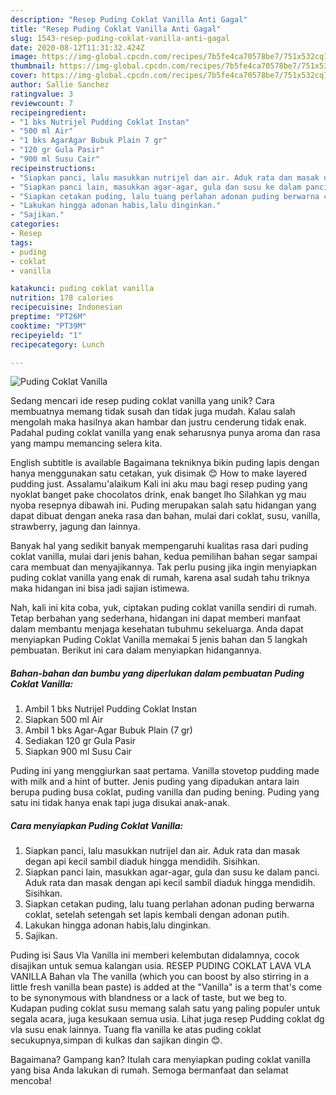 ```yaml
---
description: "Resep Puding Coklat Vanilla Anti Gagal"
title: "Resep Puding Coklat Vanilla Anti Gagal"
slug: 1543-resep-puding-coklat-vanilla-anti-gagal
date: 2020-08-12T11:31:32.424Z
image: https://img-global.cpcdn.com/recipes/7b5fe4ca70578be7/751x532cq70/puding-coklat-vanilla-foto-resep-utama.jpg
thumbnail: https://img-global.cpcdn.com/recipes/7b5fe4ca70578be7/751x532cq70/puding-coklat-vanilla-foto-resep-utama.jpg
cover: https://img-global.cpcdn.com/recipes/7b5fe4ca70578be7/751x532cq70/puding-coklat-vanilla-foto-resep-utama.jpg
author: Sallie Sanchez
ratingvalue: 3
reviewcount: 7
recipeingredient:
- "1 bks Nutrijel Pudding Coklat Instan"
- "500 ml Air"
- "1 bks AgarAgar Bubuk Plain 7 gr"
- "120 gr Gula Pasir"
- "900 ml Susu Cair"
recipeinstructions:
- "Siapkan panci, lalu masukkan nutrijel dan air. Aduk rata dan masak degan api kecil sambil diaduk hingga mendidih. Sisihkan."
- "Siapkan panci lain, masukkan agar-agar, gula dan susu ke dalam panci. Aduk rata dan masak dengan api kecil sambil diaduk hingga mendidih. Sisihkan."
- "Siapkan cetakan puding, lalu tuang perlahan adonan puding berwarna coklat, setelah setengah set lapis kembali dengan adonan putih."
- "Lakukan hingga adonan habis,lalu dinginkan."
- "Sajikan."
categories:
- Resep
tags:
- puding
- coklat
- vanilla

katakunci: puding coklat vanilla 
nutrition: 178 calories
recipecuisine: Indonesian
preptime: "PT26M"
cooktime: "PT39M"
recipeyield: "1"
recipecategory: Lunch

---
```



![Puding Coklat Vanilla](https://img-global.cpcdn.com/recipes/7b5fe4ca70578be7/751x532cq70/puding-coklat-vanilla-foto-resep-utama.jpg)

Sedang mencari ide resep puding coklat vanilla yang unik? Cara membuatnya memang tidak susah dan tidak juga mudah. Kalau salah mengolah maka hasilnya akan hambar dan justru cenderung tidak enak. Padahal puding coklat vanilla yang enak seharusnya punya aroma dan rasa yang mampu memancing selera kita.

English subtitle is available Bagaimana tekniknya bikin puding lapis dengan hanya menggunakan satu cetakan, yuk disimak 😊 How to make layered pudding just. Assalamu&#39;alaikum Kali ini aku mau bagi resep puding yang nyoklat banget pake chocolatos drink, enak banget lho Silahkan yg mau nyoba resepnya dibawah ini. Puding merupakan salah satu hidangan yang dapat dibuat dengan aneka rasa dan bahan, mulai dari coklat, susu, vanilla, strawberry, jagung dan lainnya.

Banyak hal yang sedikit banyak mempengaruhi kualitas rasa dari puding coklat vanilla, mulai dari jenis bahan, kedua pemilihan bahan segar sampai cara membuat dan menyajikannya. Tak perlu pusing jika ingin menyiapkan puding coklat vanilla yang enak di rumah, karena asal sudah tahu triknya maka hidangan ini bisa jadi sajian istimewa.


Nah, kali ini kita coba, yuk, ciptakan puding coklat vanilla sendiri di rumah. Tetap berbahan yang sederhana, hidangan ini dapat memberi manfaat dalam membantu menjaga kesehatan tubuhmu sekeluarga. Anda dapat menyiapkan Puding Coklat Vanilla memakai 5 jenis bahan dan 5 langkah pembuatan. Berikut ini cara dalam menyiapkan hidangannya.

<!--inarticleads1-->

##### Bahan-bahan dan bumbu yang diperlukan dalam pembuatan Puding Coklat Vanilla:

1. Ambil 1 bks Nutrijel Pudding Coklat Instan
1. Siapkan 500 ml Air
1. Ambil 1 bks Agar-Agar Bubuk Plain (7 gr)
1. Sediakan 120 gr Gula Pasir
1. Siapkan 900 ml Susu Cair


Puding ini yang menggiurkan saat pertama. Vanilla stovetop pudding made with milk and a hint of butter. Jenis puding yang dipadukan antara lain berupa puding busa coklat, puding vanilla dan puding bening. Puding yang satu ini tidak hanya enak tapi juga disukai anak-anak. 

<!--inarticleads2-->

##### Cara menyiapkan Puding Coklat Vanilla:

1. Siapkan panci, lalu masukkan nutrijel dan air. Aduk rata dan masak degan api kecil sambil diaduk hingga mendidih. Sisihkan.
1. Siapkan panci lain, masukkan agar-agar, gula dan susu ke dalam panci. Aduk rata dan masak dengan api kecil sambil diaduk hingga mendidih. Sisihkan.
1. Siapkan cetakan puding, lalu tuang perlahan adonan puding berwarna coklat, setelah setengah set lapis kembali dengan adonan putih.
1. Lakukan hingga adonan habis,lalu dinginkan.
1. Sajikan.


Puding isi Saus Vla Vanilla ini memberi kelembutan didalamnya, cocok disajikan untuk semua kalangan usia. RESEP PUDING COKLAT LAVA VLA VANILLA Bahan vla The vanilla (which you can boost by also stirring in a little fresh vanilla bean paste) is added at the &#34;Vanilla&#34; is a term that&#39;s come to be synonymous with blandness or a lack of taste, but we beg to. Kudapan puding coklat susu memang salah satu yang paling populer untuk segala acara, juga kesukaan semua usia. Lihat juga resep Pudding coklat dg vla susu enak lainnya. Tuang fla vanilla ke atas puding coklat secukupnya,simpan di kulkas dan sajikan dingin 😊. 

Bagaimana? Gampang kan? Itulah cara menyiapkan puding coklat vanilla yang bisa Anda lakukan di rumah. Semoga bermanfaat dan selamat mencoba!
